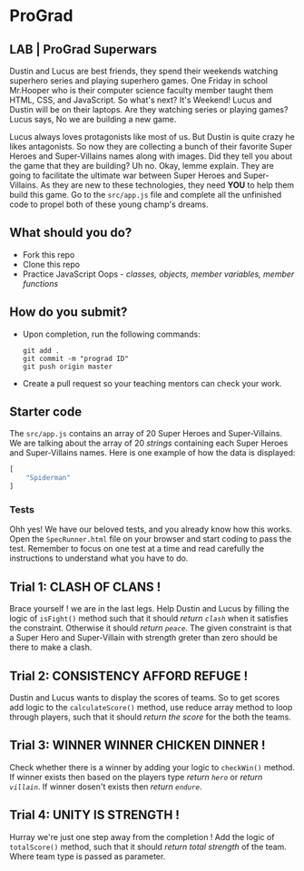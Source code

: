 # ProGrad

## LAB | ProGrad Superwars

Dustin and Lucus are best friends, they spend their weekends watching superhero series and playing superhero games. One Friday in school Mr.Hooper who is their computer science faculty member taught them HTML, CSS, and JavaScript. So what's next? It's Weekend! Lucus and Dustin will be on their laptops. Are they watching series or playing games? Lucus says, No we are building a new game.

Lucus always loves protagonists like most of us. But Dustin is quite crazy he likes antagonists. So now they are collecting a bunch of their favorite Super Heroes and Super-Villains names along with images. Did they tell you about the game that they are building? Uh no. Okay, lemme explain. They are going to facilitate the ultimate war between Super Heroes and Super-Villains. As they are new to these technologies, they need **YOU** to help them build this game. Go to the `src/app.js` file and complete all the unfinished code to propel both of these young champ's dreams.

## What should you do?

- Fork this repo
- Clone this repo
- Practice JavaScript Oops -  _classes, objects, member variables, member functions_

## How do you submit?

- Upon completion, run the following commands:

  ```
  git add .
  git commit -m "prograd ID"
  git push origin master
  ```

- Create a pull request so your teaching mentors can check your work.

## Starter code

The `src/app.js` contains an array of 20 Super Heroes and Super-Villains. We are talking about the array of 20 _strings_ containing each Super Heroes and Super-Villains names. Here is one example of how the data is displayed:

```javascript
[
    "Spiderman"
]
```

### Tests

Ohh yes! We have our beloved tests, and you already know how this works. Open the `SpecRunner.html` file on your browser and start coding to pass the test. Remember to focus on one test at a time and read carefully the instructions to understand what you have to do.

## Trial 1: CLASH OF CLANS !

Brace yourself ! we are in the last legs. Help Dustin and Lucus by filling the logic of `isFight()` method such that it should _return `clash`_ when it satisfies the constraint. Otherwise it should _return `peace`_. The given constraint is that a Super Hero and Super-Villain with strength greter than zero should be there to make a clash.

## Trial 2: CONSISTENCY AFFORD REFUGE !

Dustin and Lucus wants to display the scores of teams. So to get scores add logic to the `calculateScore()` method, use reduce array method to  loop through players, such that it should _return the score_ for the both the teams.

## Trial 3: WINNER WINNER CHICKEN DINNER !

Check whether there is a winner by adding your logic to `checkWin()` method. If winner exists then based on the players type _return `hero`_ or _return `villain`_. If winner dosen't exists then _return `endure`_.

## Trial 4: UNITY IS STRENGTH !

Hurray we're just one step away from the completion ! Add the logic of `totalScore()` method, such that it should _return total strength_ of the team. Where team type is passed as parameter.